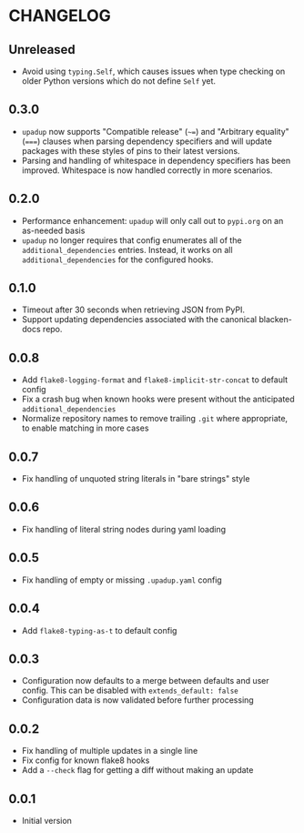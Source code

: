 # CHANGELOG

## Unreleased

- Avoid using `typing.Self`, which causes issues when type checking on older
  Python versions which do not define `Self` yet.

## 0.3.0

- `upadup` now supports "Compatible release" (`~=`) and "Arbitrary equality"
  (`===`) clauses when parsing dependency specifiers and will update packages
  with these styles of pins to their latest versions.
- Parsing and handling of whitespace in dependency specifiers has been
  improved. Whitespace is now handled correctly in more scenarios.

## 0.2.0

- Performance enhancement: `upadup` will only call out to `pypi.org` on an
  as-needed basis
- `upadup` no longer requires that config enumerates all of the
  `additional_dependencies` entries. Instead, it works on all
  `additional_dependencies` for the configured hooks.

## 0.1.0

- Timeout after 30 seconds when retrieving JSON from PyPI.
- Support updating dependencies associated with the canonical blacken-docs repo.

## 0.0.8

- Add `flake8-logging-format` and `flake8-implicit-str-concat` to default
  config
- Fix a crash bug when known hooks were present without the anticipated
  `additional_dependencies`
- Normalize repository names to remove trailing `.git` where appropriate, to
  enable matching in more cases

## 0.0.7

- Fix handling of unquoted string literals in "bare strings" style

## 0.0.6

- Fix handling of literal string nodes during yaml loading

## 0.0.5

- Fix handling of empty or missing `.upadup.yaml` config

## 0.0.4

- Add `flake8-typing-as-t` to default config

## 0.0.3

- Configuration now defaults to a merge between defaults and user config. This
  can be disabled with `extends_default: false`
- Configuration data is now validated before further processing

## 0.0.2

- Fix handling of multiple updates in a single line
- Fix config for known flake8 hooks
- Add a `--check` flag for getting a diff without making an update

## 0.0.1

- Initial version
